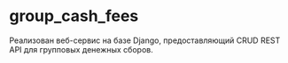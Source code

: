 # group_cash_fees
Реализован веб-сервис на базе Django, предоставляющий CRUD REST API для групповых денежных сборов.

